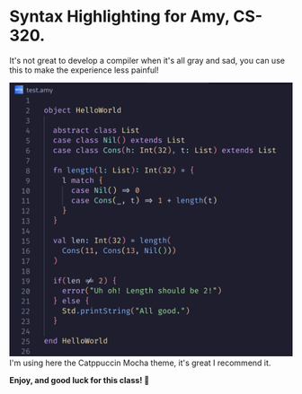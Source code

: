# Syntax Highlighting for Amy, CS-320.

It's not great to develop a compiler when it's all gray and sad, you can use this to make the experience less painful!

![Example image](image.png)
I'm using here the Catppuccin Mocha theme, it's great I recommend it.

**Enjoy, and good luck for this class! 🦊**
